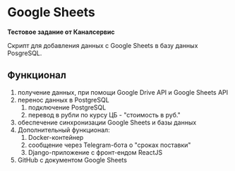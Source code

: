 # Google Sheets
**Тестовое задание от Каналсервис**

Скрипт для добавления данных с Google Sheets в базу данных PosgreSQL.

## Функционал
1. получение данных, при помощи Google Drive API и Google Sheets API
2. перенос данных в PostgreSQL
    1. подключение PostgreSQL
    2. перевод в рубли по курсу ЦБ - "стоимость в руб."
3. обеспечение синхронизации Google Sheets и базы данных
4. Дополнительный функционал:
   1. Docker-контейнер
   2. сообщение через Telegram-бота о "сроках поставки"
   3. Django-приложение с фронт-ендом ReactJS
5. GitHub с документом Google Sheets
